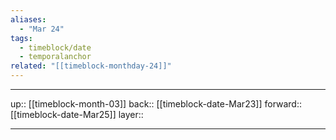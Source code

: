 ```yaml
---
aliases:
  - "Mar 24"
tags:
  - timeblock/date
  - temporalanchor
related: "[[timeblock-monthday-24]]"
---
```




***

up:: [[timeblock-month-03]]
back:: [[timeblock-date-Mar23]]
forward:: [[timeblock-date-Mar25]]
layer:: 

***
